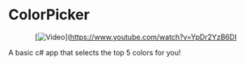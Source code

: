 # ColorPicker

<center>

[![Video](https://img.youtube.com/vi/YpDr2YzB6DI/0.jpg)](https://www.youtube.com/watch?v=YpDr2YzB6DI

</center>


A basic c# app that selects the top 5 colors for you!
